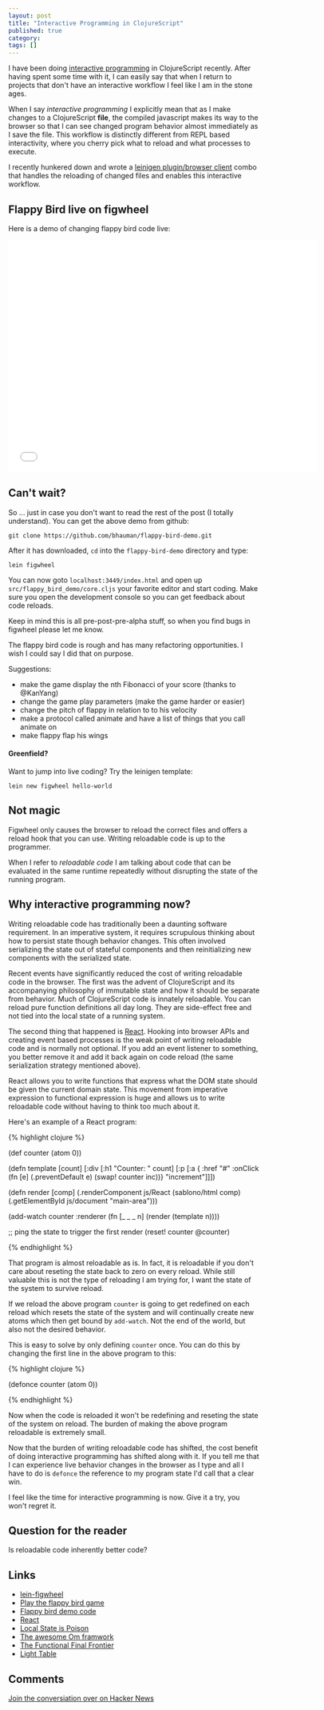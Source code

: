 ```yaml
---
layout: post
title: "Interactive Programming in ClojureScript"
published: true
category: 
tags: []
---
```


I have been doing [interactive
programming](http://en.wikipedia.org/wiki/Interactive_programming) in
ClojureScript recently. After having spent some time with it, I can
easily say that when I return to projects that don't have an
interactive workflow I feel like I am in the stone ages.

When I say *interactive programming* I explicitly mean that as I make
changes to a ClojureScript **file**, the compiled javascript makes its
way to the browser so that I can see changed program behavior almost
immediately as I save the file. This workflow is distinctly different
from REPL based interactivity, where you cherry pick what to reload and
what processes to execute.

I recently hunkered down and wrote a [leinigen plugin/browser
client](https://github.com/bhauman/lein-figwheel) combo that handles
the reloading of changed files and enables this interactive workflow.

## Flappy Bird live on figwheel

Here is a demo of changing flappy bird code live:

<div class="video-container">
<iframe width="620" height="465" src="//www.youtube.com/embed/KZjFVdU8VLI" frameborder="0" allowfullscreen></iframe>
</div>

## Can't wait?

So ... just in case you don't want to read the rest of the post (I
totally understand). You can get the above demo from github:

    git clone https://github.com/bhauman/flappy-bird-demo.git

After it has downloaded, `cd` into the `flappy-bird-demo` directory and
type:

    lein figwheel

You can now goto `localhost:3449/index.html` and open up
`src/flappy_bird_demo/core.cljs` your favorite editor and start
coding. Make sure you open the development console so you can get
feedback about code reloads.

Keep in mind this is all pre-post-pre-alpha stuff, so when you find bugs in
figwheel please let me know.

The flappy bird code is rough and has many refactoring opportunities.
I wish I could say I did that on purpose.

Suggestions:

* make the game display the nth Fibonacci of your score (thanks to @KanYang)
* change the game play parameters (make the game harder or easier)
* change the pitch of flappy in relation to to his velocity
* make a protocol called animate and have a list of things that you call animate on
* make flappy flap his wings

#### Greenfield?

Want to jump into live coding? Try the leinigen template:

    lein new figwheel hello-world


## Not magic

Figwheel only causes the browser to reload the correct files and
offers a reload hook that you can use. Writing reloadable code is up
to the programmer.

When I refer to *reloadable code* I am talking about code that can be
evaluated in the same runtime repeatedly without disrupting the state
of the running program.

## Why interactive programming now?

Writing reloadable code has traditionally been a daunting software
requirement. In an imperative system, it requires scrupulous thinking
about how to persist state though behavior changes. This often
involved serializing the state out of stateful components and then
reinitializing new components with the serialized state.

Recent events have significantly reduced the cost of writing
reloadable code in the browser. The first was the advent of
ClojureScript and its accompanying philosophy of immutable state and
how it should be separate from behavior. Much of ClojureScript code is
innately reloadable. You can reload pure function definitions all day
long. They are side-effect free and not tied into the local state of a
running system.

The second thing that happened is
[React](http://facebook.github.io/react/). Hooking into browser APIs
and creating event based processes is the weak point of writing
reloadable code and is normally not optional. If you add an event
listener to something, you better remove it and add it back again on
code reload (the same serialization strategy mentioned above).

React allows you to write functions that express what the DOM state
should be given the current domain state. This movement from
imperative expression to functional expression is huge and allows us
to write reloadable code without having to think too much about it. 

Here's an example of a React program:

{% highlight clojure %}

(def counter (atom 0))

(defn template [count]
  [:div
   [:h1 "Counter: " count]
   [:p [:a { :href "#"
             :onClick (fn [e]
                        (.preventDefault e)
                        (swap! counter inc))} "increment"]]])

(defn render [comp]
  (.renderComponent js/React
                    (sablono/html comp) 
                    (.getElementById js/document "main-area")))

(add-watch counter :renderer
           (fn [_ _ _ n]
             (render (template n))))

;; ping the state to trigger the first render
(reset! counter @counter)

{% endhighlight %}

That program is almost reloadable as is. In fact, it is reloadable if
you don't care about reseting the state back to zero on every reload.
While still valuable this is not the type of reloading I am trying
for, I want the state of the system to survive reload.

If we reload the above program `counter` is going to get redefined on
each reload which resets the state of the system and will continually
create new atoms which then get bound by `add-watch`. Not the end of the
world, but also not the desired behavior.

This is easy to solve by only defining `counter` once. You can do this
by changing the first line in the above program to this:

{% highlight clojure %}

(defonce counter (atom 0))

{% endhighlight %}

Now when the code is reloaded it won't be redefining and reseting the
state of the system on reload. The burden of making the above program
reloadable is extremely small.

Now that the burden of writing reloadable code has shifted, the cost
benefit of doing interactive programming has shifted along with it. If
you tell me that I can experience live behavior changes in the browser
as I type and all I have to do is `defonce` the reference to my
program state I'd call that a clear win.

I feel like the time for interactive programming is now. Give it a
try, you won't regret it.

## Question for the reader

Is reloadable code inherently better code?

## Links 

* [lein-figwheel](https://github.com/bhauman/lein-figwheel)
* [Play the flappy bird game](http://rigsomelight.com/flappy-bird-demo/)
* [Flappy bird demo code](https://github.com/bhauman/flappy-bird-demo)
* [React](http://facebook.github.io/react/)
* [Local State is Poison](http://awelonblue.wordpress.com/2012/10/21/local-state-is-poison/)
* [The awesome Om framwork](https://github.com/swannodette/om)
* [The Functional Final Frontier](https://www.youtube.com/watch?v=DMtwq3QtddY)
* [Light Table](http://www.lighttable.com/)

## Comments

[Join the conversiation over on Hacker News](https://news.ycombinator.com/item?id=7682901)

